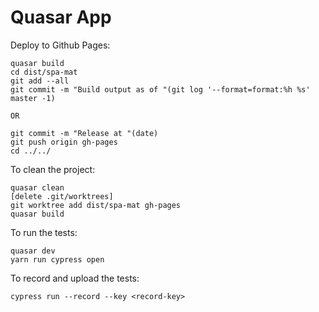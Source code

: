 # Quasar App

Deploy to Github Pages:

```
quasar build
cd dist/spa-mat
git add --all
git commit -m "Build output as of "(git log '--format=format:%h %s' master -1)

OR

git commit -m "Release at "(date)
git push origin gh-pages
cd ../../
```

To clean the project:

```
quasar clean
[delete .git/worktrees]
git worktree add dist/spa-mat gh-pages
quasar build
```

To run the tests:

```
quasar dev
yarn run cypress open
```

To record and upload the tests:

```
cypress run --record --key <record-key>
```
